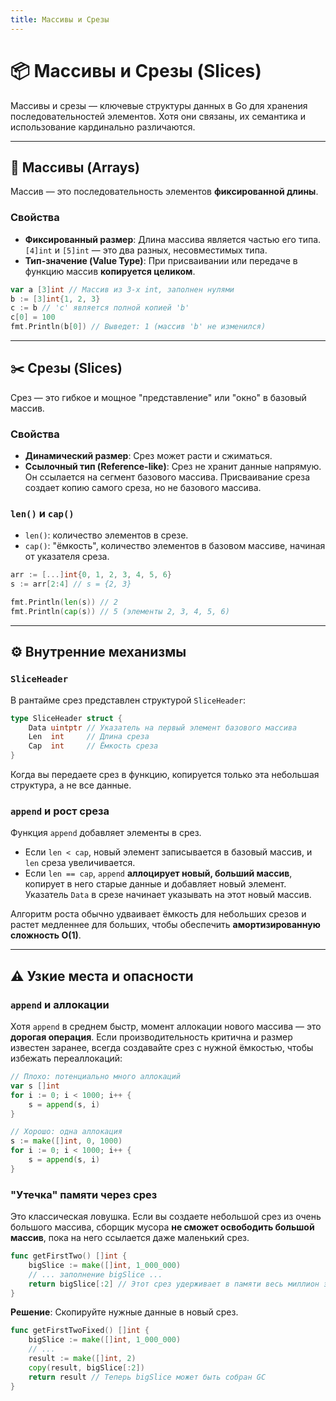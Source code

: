 ```yaml
---
title: Массивы и Срезы
---
```


# 📦 Массивы и Срезы (Slices)

Массивы и срезы — ключевые структуры данных в Go для хранения последовательностей элементов. Хотя они связаны, их семантика и использование кардинально различаются.

---

## 🧊 Массивы (Arrays)

Массив — это последовательность элементов **фиксированной длины**.

### Свойства
- **Фиксированный размер**: Длина массива является частью его типа. `[4]int` и `[5]int` — это два разных, несовместимых типа.
- **Тип-значение (Value Type)**: При присваивании или передаче в функцию массив **копируется целиком**.

```go
var a [3]int // Массив из 3-х int, заполнен нулями
b := [3]int{1, 2, 3}
c := b // 'c' является полной копией 'b'
c[0] = 100
fmt.Println(b[0]) // Выведет: 1 (массив 'b' не изменился)
```

---

## ✂️ Срезы (Slices)

Срез — это гибкое и мощное "представление" или "окно" в базовый массив.

### Свойства
- **Динамический размер**: Срез может расти и сжиматься.
- **Ссылочный тип (Reference-like)**: Срез не хранит данные напрямую. Он ссылается на сегмент базового массива. Присваивание среза создает копию самого среза, но не базового массива.

### `len()` и `cap()`
- `len()`: количество элементов в срезе.
- `cap()`: "ёмкость", количество элементов в базовом массиве, начиная от указателя среза.

```go
arr := [...]int{0, 1, 2, 3, 4, 5, 6}
s := arr[2:4] // s = {2, 3}

fmt.Println(len(s)) // 2
fmt.Println(cap(s)) // 5 (элементы 2, 3, 4, 5, 6)
```

---

## ⚙️ Внутренние механизмы

### `SliceHeader`
В рантайме срез представлен структурой `SliceHeader`:
```go
type SliceHeader struct {
    Data uintptr // Указатель на первый элемент базового массива
    Len  int     // Длина среза
    Cap  int     // Ёмкость среза
}
```
Когда вы передаете срез в функцию, копируется только эта небольшая структура, а не все данные.

### `append` и рост среза
Функция `append` добавляет элементы в срез.
- Если `len < cap`, новый элемент записывается в базовый массив, и `len` среза увеличивается.
- Если `len == cap`, `append` **аллоцирует новый, больший массив**, копирует в него старые данные и добавляет новый элемент. Указатель `Data` в срезе начинает указывать на этот новый массив.

Алгоритм роста обычно удваивает ёмкость для небольших срезов и растет медленнее для больших, чтобы обеспечить **амортизированную сложность O(1)**.

---

## ⚠️ Узкие места и опасности

### `append` и аллокации
Хотя `append` в среднем быстр, момент аллокации нового массива — это **дорогая операция**. Если производительность критична и размер известен заранее, всегда создавайте срез с нужной ёмкостью, чтобы избежать переаллокаций:
```go
// Плохо: потенциально много аллокаций
var s []int
for i := 0; i < 1000; i++ {
    s = append(s, i)
}

// Хорошо: одна аллокация
s := make([]int, 0, 1000)
for i := 0; i < 1000; i++ {
    s = append(s, i)
}
```

### "Утечка" памяти через срез
Это классическая ловушка. Если вы создаете небольшой срез из очень большого массива, сборщик мусора **не сможет освободить большой массив**, пока на него ссылается даже маленький срез.

```go
func getFirstTwo() []int {
    bigSlice := make([]int, 1_000_000)
    // ... заполнение bigSlice ...
    return bigSlice[:2] // Этот срез удерживает в памяти весь миллион элементов
}
```
**Решение**: Скопируйте нужные данные в новый срез.
```go
func getFirstTwoFixed() []int {
    bigSlice := make([]int, 1_000_000)
    // ...
    result := make([]int, 2)
    copy(result, bigSlice[:2])
    return result // Теперь bigSlice может быть собран GC
}
```
